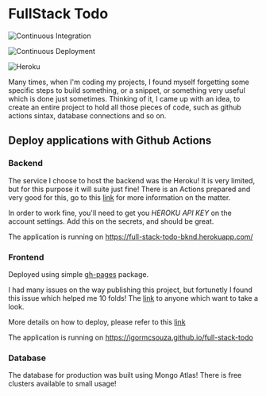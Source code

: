 # FullStack Todo

![Continuous Integration](https://github.com/igormcsouza/full-stack-todo/workflows/Continuous%20Integration/badge.svg)

![Continuous Deployment](https://github.com/igormcsouza/full-stack-todo/workflows/Continuous%20Deployment/badge.svg)

![Heroku](http://heroku-badge.herokuapp.com/?app=full-stack-todo-bknd&style=flat&svg=1)

Many times, when I'm coding my projects, I found myself forgetting some specific
steps to build something, or a snippet, or something very useful which is done
just sometimes. Thinking of it, I came up with an idea, to create an entire
project to hold all those pieces of code, such as github actions sintax,
database connections and so on.

## Deploy applications with Github Actions

### Backend

The service I choose to host the backend was the Heroku! It is very limited, but
for this purpose it will suite just fine! There is an Actions prepared and very
good for this, go to this
[link](https://github.com/marketplace/actions/deploy-to-heroku#env-file) for
more information on the matter.

In order to work fine, you'll need to get you _HEROKU API KEY_ on the account
settings. Add this on the secrets, and should be great.

The application is running on https://full-stack-todo-bknd.herokuapp.com/

### Frontend

Deployed using simple [gh-pages](https://github.com/tschaub/gh-pages) package.

I had many issues on the way
publishing this project, but fortunetly I found this issue which helped me 10
folds! The [link](https://github.com/tschaub/gh-pages/issues/345) to anyone
which want to take a look.

More details on how to deploy, please refer to this
[link](https://create-react-app.dev/docs/deployment/#github-pages)

The application is running on https://igormcsouza.github.io/full-stack-todo

### Database

The database for production was built using Mongo Atlas! There is free clusters
available to small usage!
